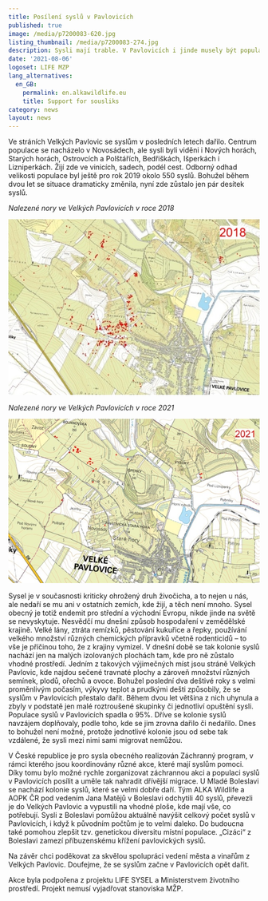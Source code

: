 ```yaml
---
title: Posílení syslů v Pavlovicích
published: true
image: /media/p7200083-620.jpg
listing_thumbnail: /media/p7200083-274.jpg
description: Sysli mají trable. V Pavlovicích i jinde musely být populace posíleny.
date: '2021-08-06'
logoset: LIFE MZP
lang_alternatives:
  en_GB:
    permalink: en.alkawildlife.eu
    title: Support for sousliks
category: news
layout: news
---
```

Ve stráních Velkých Pavlovic se syslům v posledních letech dařilo. Centrum populace se nacházelo v Novosádech, ale sysli byli viděni i Nových horách, Starých horách, Ostrovcích a Polštářích, Bedřiškách, Išperkách i Lizniperkách. Žijí zde ve vinicích, sadech, podél cest. Odborný odhad velikosti populace byl ještě pro rok 2019 okolo 550 syslů. Bohužel během dvou let se situace dramaticky změnila, nyní zde zůstalo jen pár desítek syslů. 

_Nalezené nory ve Velkých Pavlovicích v roce 2018_

![](/media/sysel_mapa_vp_2018.jpg)

_Nalezené nory ve Velkých Pavlovicích v roce 2021_

![](/media/sysel_mapa_vp_2021.jpg)

Sysel je v současnosti kriticky ohrožený druh živočicha, a to nejen u nás, ale nedaří se mu  ani v ostatních zemích, kde žijí, a těch není mnoho. Sysel  obecný je totiž endemit pro střední a východní Evropu, nikde jinde na světě se nevyskytuje. Nesvědčí mu dnešní způsob hospodaření v zemědělské krajině. Velké lány, ztráta remízků, pěstování kukuřice a řepky, používání velkého množství různých chemických přípravků včetně rodenticidů – to vše je příčinou toho, že z krajiny vymizel. V dnešní době se tak kolonie syslů nachází jen na malých izolovaných plochách tam, kde pro ně zůstalo vhodné prostředí. Jedním z takových výjimečných míst jsou stráně Velkých Pavlovic, kde najdou sečené travnaté plochy a zároveň množství různých semínek, plodů, ořechů a ovoce. Bohužel poslední dva deštivé roky s velmi proměnlivým počasím, výkyvy teplot a prudkými dešti způsobily, že se syslům v Pavlovicích přestalo dařit. Během dvou let většina z nich uhynula a zbyly v podstatě jen malé roztroušené skupinky či jednotliví opuštění sysli. Populace syslů v Pavlovicích spadla o 95%. Dříve se kolonie syslů navzájem doplňovaly, podle toho, kde se jim zrovna dařilo či nedařilo. Dnes to bohužel není možné, protože jednotlivé kolonie jsou od sebe tak vzdálené, že sysli mezi nimi sami migrovat nemůžou. 

V České republice je pro sysla obecného realizován Záchranný program, v rámci kterého jsou koordinovány různé akce, které mají syslům pomoci. Díky tomu bylo možné rychle zorganizovat záchrannou akci a populaci syslů v Pavlovicích posílit a uměle tak nahradit dřívější migrace. U Mladé Boleslavi se nachází kolonie syslů, které se velmi dobře daří. Tým ALKA Wildlife a AOPK ČR pod vedením Jana Matějů v Boleslavi odchytili 40 syslů, převezli je do Velkých Pavlovic a vypustili na vhodné ploše, kde mají vše, co potřebují. Sysli z Boleslavi pomůžou aktuálně navýšit celkový počet syslů v Pavlovicích, i když k původním počtům je to velmi daleko. Do budoucna také pomohou zlepšit tzv. genetickou diversitu místní populace. „Cizáci“ z Boleslavi zamezí příbuzenskému křížení pavlovických syslů. 

Na závěr chci poděkovat za skvělou spolupráci vedení města a vinařům z Velkých Pavlovic. Doufejme, že se syslům začne v Pavlovicích opět dařit.

Akce byla podpořena z projektu LIFE SYSEL a Ministerstvem životního prostředí. Projekt nemusí vyjadřovat stanoviska MŽP.
